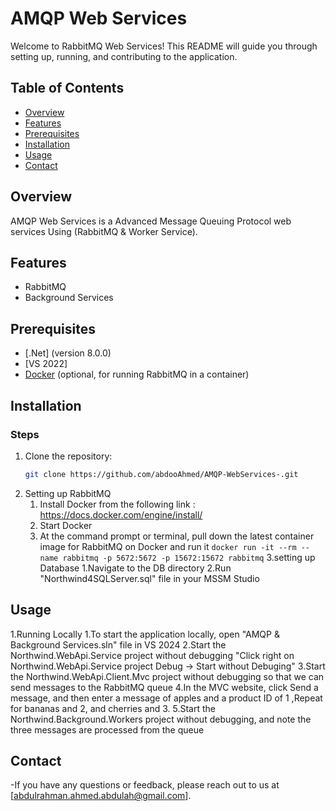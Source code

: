 # AMQP Web Services

Welcome to RabbitMQ Web Services! This README will guide you through setting up, running, and contributing to the application.

## Table of Contents

- [Overview](#overview)
- [Features](#features)
- [Prerequisites](#prerequisites)
- [Installation](#installation)
- [Usage](#usage)
- [Contact](#contact)

## Overview

AMQP Web Services is a Advanced Message Queuing Protocol web services Using (RabbitMQ & Worker Service).

## Features

- RabbitMQ
- Background Services

## Prerequisites

- [.Net] (version 8.0.0)
- [VS 2022]
- [Docker](https://www.docker.com/) (optional, for running RabbitMQ in a container)

## Installation

### Steps

1. Clone the repository:
   ```bash
   git clone https://github.com/abdooAhmed/AMQP-WebServices-.git
   ```
2. Setting up RabbitMQ
   1. Install Docker from the following link : https://docs.docker.com/engine/install/
   2. Start Docker
   3. At the command prompt or terminal, pull down the latest container image for RabbitMQ on Docker and run it
      `docker run -it --rm --name rabbitmq -p 5672:5672 -p 15672:15672 rabbitmq`
      3.setting up Database
      1.Navigate to the DB directory
      2.Run "Northwind4SQLServer.sql" file in your MSSM Studio

## Usage

1.Running Locally
1.To start the application locally, open "AMQP & Background Services.sln" file in VS 2024
2.Start the Northwind.WebApi.Service project without debugging "Click right on Northwind.WebApi.Service project Debug -> Start without Debuging"
3.Start the Northwind.WebApi.Client.Mvc project without debugging so that we can send messages to the RabbitMQ queue
4.In the MVC website, click Send a message, and then enter a message of apples and a product ID of 1 ,Repeat for bananas and 2, and cherries and 3.
5.Start the Northwind.Background.Workers project without debugging, and note the three messages are processed from the queue

## Contact

-If you have any questions or feedback, please reach out to us at [abdulrahman.ahmed.abdulah@gmail.com].
